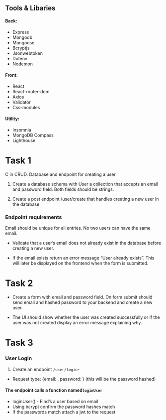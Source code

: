 ## Tools & Libaries

#### Back:

- Express
- Mongodb
- Mongoose
- Bcryptjs
- Jsonwebtoken
- Dotenv
- Nodemon

#### Front:

- React
- React-router-dom
- Axios
- Validator
- Css-modules

#### Utility:

- Insomnia
- MongoDB Compass
- Lighthouse

# Task 1

C in CRUD. Database and endpoint for creating a user

1. Create a database schema with User a collection that accepts an email and password field. Both fields should be strings.

2. Create a post endpoint /user/create that handles creating a new user in the database

### Endpoint requirements

Email should be unique for all entries. No two users can have the same email.

- Validate that a user’s email does not already exist in the database before creating a new user.

- If the email exists return an error message “User already exists”. This will later be displayed on the frontend when the form is submitted.

# Task 2

- Create a form with email and password field. On form submit should send email and hashed password to your backend and create a new user.

- The UI should show whether the user was created successfully or if the user was not created display an error message explaining why.

# Task 3

### User Login

1. Create an endpoint `/user/login`-

- Request type: {email: <string>, password: <string>} (this will be the password hashed)

#### The endpoint calls a function named`loginUser`

- loginUser() - Find’s a user based on email
- Using bcrypt confirm the password hashes match
- If the passwords match attach a jwt to the request
